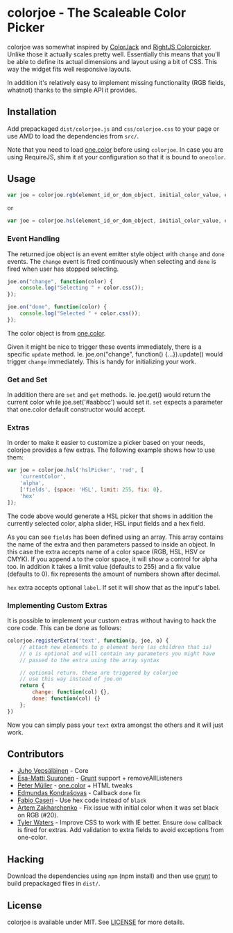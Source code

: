 # colorjoe - The Scaleable Color Picker

colorjoe was somewhat inspired by
[ColorJack](http://www.dynamicdrive.com/dynamicindex11/colorjack/index.htm) and
[RightJS Colorpicker](http://rightjs.org/ui/colorpicker). Unlike those it
actually scales pretty well. Essentially this means that you'll be able to
define its actual dimensions and layout using a bit of CSS. This way the widget
fits well responsive layouts.

In addition it's relatively easy to implement missing functionality (RGB fields,
whatnot) thanks to the simple API it provides.

## Installation

Add prepackaged `dist/colorjoe.js` and `css/colorjoe.css` to your page or use AMD to load
the dependencies from `src/`.

Note that you need to load [one.color](https://github.com/One-com/one-color) before using `colorjoe`. In case you are using RequireJS, shim it at your configuration so that it is bound to `onecolor`.

## Usage

```javascript
var joe = colorjoe.rgb(element_id_or_dom_object, initial_color_value, extras);
```

or

```javascript
var joe = colorjoe.hsl(element_id_or_dom_object, initial_color_value, extras);
```

### Event Handling

The returned joe object is an event emitter style object with `change` and
`done` events. The `change` event is fired continuously when selecting and
`done` is fired when user has stopped selecting.


```javascript
joe.on("change", function(color) {
    console.log("Selecting " + color.css());
});

joe.on("done", function(color) {
    console.log("Selected " + color.css());
});
```

The color object is from [one.color](https://github.com/One-com/one-color).

Given it might be nice to trigger these events immediately, there is a specific
`update` method. Ie. joe.on("change", function() {...}).update() would trigger
`change` immediately. This is handy for initializing your work.

### Get and Set

In addition there are `set` and `get` methods. Ie. joe.get() would return the
current color while joe.set('#aabbcc') would set it. `set` expects a parameter
that one.color default constructor would accept.

### Extras

In order to make it easier to customize a picker based on your needs, colorjoe
provides a few extras. The following example shows how to use them:

```javascript
var joe = colorjoe.hsl('hslPicker', 'red', [
    'currentColor',
    'alpha',
    ['fields', {space: 'HSL', limit: 255, fix: 0},
    'hex'
]);
```

The code above would generate a HSL picker that shows in addition the currently
selected color, alpha slider, HSL input fields and a hex field.

As you can see `fields` has been defined using an array. This array contains
the name of the extra and then parameters passed to inside an object. In this
case the extra accepts name of a color space (RGB, HSL, HSV or CMYK). If you
append `A` to the color space, it will show a control for alpha too. In
addition it takes a limit value (defaults to 255) and a fix value
(defaults to 0). fix represents the amount of numbers shown after decimal.

`hex` extra accepts optional `label`. If set it will show that as the input's
label.

### Implementing Custom Extras

It is possible to implement your custom extras without having to hack the core
code. This can be done as follows:

```javascript
colorjoe.registerExtra('text', function(p, joe, o) {
    // attach new elements to p element here (as children that is)
    // o is optional and will contain any parameters you might have
    // passed to the extra using the array syntax

    // optional return. these are triggered by colorjoe
    // use this way instead of joe.on
    return {
        change: function(col) {},
        done: function(col) {}
    };
})
```

Now you can simply pass your `text` extra amongst the others and it will just
work.

## Contributors

* [Juho Vepsäläinen](https://github.com/bebraw) - Core
* [Esa-Matti Suuronen](https://github.com/epeli) -
  [Grunt](https://github.com/cowboy/grunt) support + removeAllListeners
* [Peter Müller](https://github.com/Munter) -
  [one.color](https://github.com/One-com/one-color) + HTML tweaks
* [Edmundas Kondrašovas](https://github.com/edmundask) - Callback `done` fix
* [Fabio Caseri](https://github.com/fabiocaseri) - Use hex code instead of `black`
* [Artem Zakharchenko](https://github.com/blackrabbit99) - Fix issue with initial color when it was set black on RGB (#20).
* [Tyler Waters](https://github.com/tswaters) - Improve CSS to work with IE better. Ensure `done` callback is fired for extras. Add validation to extra fields to avoid exceptions from one-color.

## Hacking

Download the dependencies using `npm` (npm install) and then use [grunt](http://gruntjs.com/) to build prepackaged files in `dist/`.

## License

colorjoe is available under MIT. See [LICENSE](https://github.com/bebraw/colorjoe/blob/master/LICENSE) for more details.

